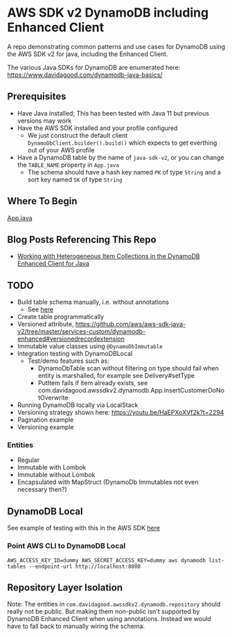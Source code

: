 # AWS SDK v2 DynamoDB including Enhanced Client

A repo demonstrating common patterns and use cases for DynamoDB using the AWS SDK v2 for java, including the Enhanced Client.

The various Java SDKs for DynamoDB are enumerated here: https://www.davidagood.com/dynamodb-java-basics/


## Prerequisites

- Have Java installed; This has been tested with Java 11 but previous versions may work
- Have the AWS SDK installed and your profile configured
  - We just construct the default client `DynamoDbClient.builder().build()` which expects to get everthing out of your AWS profile
- Have a DynamoDB table by the name of `java-sdk-v2`, or you can change the `TABLE_NAME` property in `App.java`
  - The schema should have a hash key named `PK` of type `String` and a sort key named `SK` of type `String`

## Where To Begin

[App.java](https://github.com/helloworldless/dynamodb-java-sdk-v2/blob/master/src/main/java/com/davidagood/awssdkv2/dynamodb/App.java)

## Blog Posts Referencing This Repo

- [Working with Heterogeneous Item Collections in the DynamoDB Enhanced Client for Java](https://davidagood.com/dynamodb-enhanced-client-java-heterogeneous-item-collections/)

## TODO

- Build table schema manually, i.e. without annotations
  - See [here](https://github.com/aws/aws-sdk-java-v2/tree/master/services-custom/dynamodb-enhanced#initialization)
- Create table programmatically
- Versioned attribute, https://github.com/aws/aws-sdk-java-v2/tree/master/services-custom/dynamodb-enhanced#versionedrecordextension
- Immutable value classes using `@DynamoDbImmutable`
- Integration testing with DynamoDBLocal
  - Test/demo features such as:
    - DynamoDbTable scan without filtering on type should fail when entity is marshalled, for example see Delivery#setType
    - PutItem fails if item already exists, see com.davidagood.awssdkv2.dynamodb.App.insertCustomerDoNotOverwrite
- Running DynamoDB locally via LocalStack
- Versioning strategy shown here: https://youtu.be/HaEPXoXVf2k?t=2294
- Pagination example
- Versioning example

### Entities

- Regular
- Immutable with Lombok
- Immutable without Lombok
- Encapsulated with MapStruct (DynamoDb Immutables not even necessary then?)

## DynamoDB Local

See example of testing with this in the AWS SDK 
[here](https://github.com/aws/aws-sdk-java-v2/blob/93269d4c0416d0f72e086774265847d6af0d54ec/services-custom/dynamodb-enhanced/src/test/java/software/amazon/awssdk/extensions/dynamodb/mappingclient/functionaltests/LocalDynamoDb.java)

### Point AWS CLI to DynamoDB Local
`AWS_ACCESS_KEY_ID=dummy AWS_SECRET_ACCESS_KEY=dummy aws dynamodb list-tables --endpoint-url http://localhost:8000`

## Repository Layer Isolation

Note: The entities in `com.davidagood.awssdkv2.dynamodb.repository` 
should really not be public. But making them non-public isn't supported 
by DynamoDB Enhanced Client when using annotations. Instead we would have 
to fall back to manually wiring the schema.